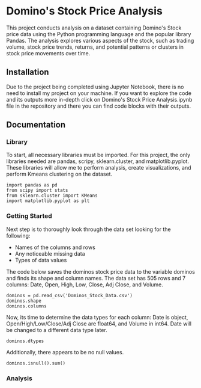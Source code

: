 <h1>Domino's Stock Price Analysis</h1>
<p>This project conducts analysis on a dataset containing Domino's Stock price data using the Python programming language and the popular library Pandas. The analysis explores various aspects of the stock, such as trading volume, stock price trends, returns, and potential patterns or clusters in stock price movements over time.</p>

<h2>Installation</h2>
<p>Due to the project being completed using Jupyter Notebook, there is no need to install my project on your machine. If you want to explore the code and its outputs more in-depth click on Domino's Stock Price Analysis.ipynb file in the repository and there you can find code blocks with their outputs.</p>

<h2>Documentation</h2>

<h3>Library</h3>
<p>To start, all necessary libraries must be imported. For this project, the only libraries needed are pandas, scripy, sklearn.cluster, and matplotlib.pyplot. These libraries will allow me to perform analysis, create visualizations, and perform Kmeans clustering on the dataset.</p>

```
import pandas as pd
from scipy import stats
from sklearn.cluster import KMeans
import matplotlib.pyplot as plt
```

<h3>Getting Started</h3>
<p>Next step is to thoroughly look through the data set looking for the following:</p>
<ul>
  <li>Names of the columns and rows</li>
  <li>Any noticeable missing data</li>
  <li>Types of data values </li>
</ul>

<p>The code below saves the dominos stock price data to the variable dominos and finds its shape and column names. The data set has 505 rows and 7 columns: Date, Open, High, Low, Close, Adj Close, and  Volume.</p>

```
dominos = pd.read_csv('Dominos_Stock_Data.csv')
dominos.shape
dominos.columns
```

<p>Now, its time to determine the data types for each column: Date is object, Open/High/Low/Close/Adj Close are float64, and Volume in int64. Date will be changed to a different data type later. </p>

```
dominos.dtypes
```

<p>Additionally, there appears to be no null values.</p>

```
dominos.isnull().sum()
```

<h3>Analysis</h3>




